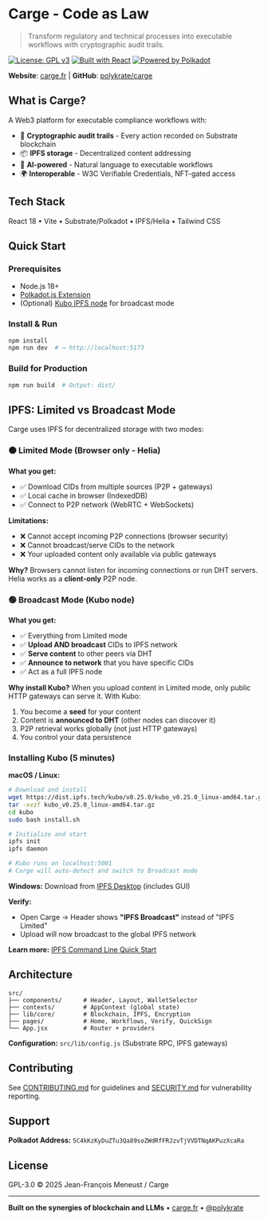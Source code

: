 # Carge - Code as Law

> Transform regulatory and technical processes into executable workflows with cryptographic audit trails.

[![License: GPL v3](https://img.shields.io/badge/License-GPLv3-blue.svg)](https://www.gnu.org/licenses/gpl-3.0)
[![Built with React](https://img.shields.io/badge/Built%20with-React-61DAFB?logo=react)](https://reactjs.org/)
[![Powered by Polkadot](https://img.shields.io/badge/Powered%20by-Polkadot-E6007A?logo=polkadot)](https://polkadot.network/)

**Website**: [carge.fr](http://carge.fr) | **GitHub**: [polykrate/carge](https://github.com/polykrate/carge)

## What is Carge?

A Web3 platform for executable compliance workflows with:
- 🔐 **Cryptographic audit trails** - Every action recorded on Substrate blockchain
- 📦 **IPFS storage** - Decentralized content addressing
- 🤖 **AI-powered** - Natural language to executable workflows
- 🌍 **Interoperable** - W3C Verifiable Credentials, NFT-gated access

## Tech Stack

React 18 • Vite • Substrate/Polkadot • IPFS/Helia • Tailwind CSS

## Quick Start

### Prerequisites
- Node.js 18+
- [Polkadot.js Extension](https://polkadot.js.org/extension/)
- (Optional) [Kubo IPFS node](https://docs.ipfs.tech/install/command-line/) for broadcast mode

### Install & Run
```bash
npm install
npm run dev  # → http://localhost:5173
```

### Build for Production
```bash
npm run build  # Output: dist/
```

## IPFS: Limited vs Broadcast Mode

Carge uses IPFS for decentralized storage with two modes:

### 🟠 Limited Mode (Browser only - Helia)
**What you get:**
- ✅ Download CIDs from multiple sources (P2P + gateways)
- ✅ Local cache in browser (IndexedDB)
- ✅ Connect to P2P network (WebRTC + WebSockets)

**Limitations:**
- ❌ Cannot accept incoming P2P connections (browser security)
- ❌ Cannot broadcast/serve CIDs to the network
- ❌ Your uploaded content only available via public gateways

**Why?** Browsers cannot listen for incoming connections or run DHT servers. Helia works as a **client-only** P2P node.

### 🟢 Broadcast Mode (Kubo node)
**What you get:**
- ✅ Everything from Limited mode
- ✅ **Upload AND broadcast** CIDs to IPFS network
- ✅ **Serve content** to other peers via DHT
- ✅ **Announce to network** that you have specific CIDs
- ✅ Act as a full IPFS node

**Why install Kubo?**
When you upload content in Limited mode, only public HTTP gateways can serve it. With Kubo:
1. You become a **seed** for your content
2. Content is **announced to DHT** (other nodes can discover it)
3. P2P retrieval works globally (not just HTTP gateways)
4. You control your data persistence

### Installing Kubo (5 minutes)

**macOS / Linux:**
```bash
# Download and install
wget https://dist.ipfs.tech/kubo/v0.25.0/kubo_v0.25.0_linux-amd64.tar.gz
tar -xvzf kubo_v0.25.0_linux-amd64.tar.gz
cd kubo
sudo bash install.sh

# Initialize and start
ipfs init
ipfs daemon

# Kubo runs on localhost:5001
# Carge will auto-detect and switch to Broadcast mode
```

**Windows:**
Download from [IPFS Desktop](https://docs.ipfs.tech/install/ipfs-desktop/) (includes GUI)

**Verify:**
- Open Carge → Header shows **"IPFS Broadcast"** instead of "IPFS Limited"
- Upload will now broadcast to the global IPFS network

**Learn more:** [IPFS Command Line Quick Start](https://docs.ipfs.tech/how-to/command-line-quick-start/)

## Architecture

```
src/
├── components/      # Header, Layout, WalletSelector
├── contexts/        # AppContext (global state)
├── lib/core/        # Blockchain, IPFS, Encryption
├── pages/           # Home, Workflows, Verify, QuickSign
└── App.jsx          # Router + providers
```

**Configuration:** `src/lib/config.js` (Substrate RPC, IPFS gateways)

## Contributing

See [CONTRIBUTING.md](CONTRIBUTING.md) for guidelines and [SECURITY.md](SECURITY.md) for vulnerability reporting.

## Support

**Polkadot Address:** `5C4kKzKyDuZTu3Qa89soZWdRfFRJzvTjVVDTNqAKPuzXcaRa`

## License

GPL-3.0 © 2025 Jean-François Meneust / Carge

---

**Built on the synergies of blockchain and LLMs** • [carge.fr](http://carge.fr) • [@polykrate](https://github.com/polykrate)
